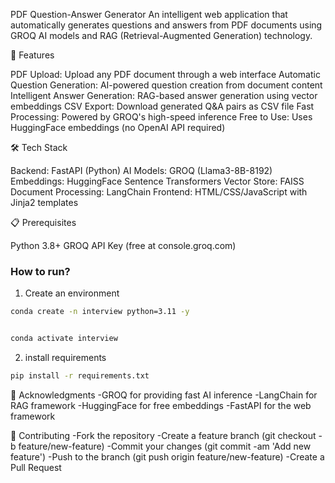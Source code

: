PDF Question-Answer Generator
An intelligent web application that automatically generates questions and answers from PDF documents using GROQ AI models and RAG (Retrieval-Augmented Generation) technology.

🚀 Features

PDF Upload: Upload any PDF document through a web interface
Automatic Question Generation: AI-powered question creation from document content
Intelligent Answer Generation: RAG-based answer generation using vector embeddings
CSV Export: Download generated Q&A pairs as CSV file
Fast Processing: Powered by GROQ's high-speed inference
Free to Use: Uses HuggingFace embeddings (no OpenAI API required)

🛠️ Tech Stack

Backend: FastAPI (Python)
AI Models: GROQ (Llama3-8B-8192)
Embeddings: HuggingFace Sentence Transformers
Vector Store: FAISS
Document Processing: LangChain
Frontend: HTML/CSS/JavaScript with Jinja2 templates

📋 Prerequisites

Python 3.8+
GROQ API Key (free at console.groq.com)

### How to run?

1. Create an environment

```bash
conda create -n interview python=3.11 -y


conda activate interview

```

2. install requirements

```bash
pip install -r requirements.txt
```

🙏 Acknowledgments
-GROQ for providing fast AI inference
-LangChain for RAG framework
-HuggingFace for free embeddings
-FastAPI for the web framework

🤝 Contributing
-Fork the repository
-Create a feature branch (git checkout -b feature/new-feature)
-Commit your changes (git commit -am 'Add new feature')
-Push to the branch (git push origin feature/new-feature)
-Create a Pull Request